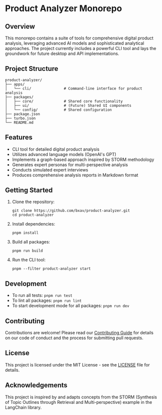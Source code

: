 # Product Analyzer Monorepo

## Overview

This monorepo contains a suite of tools for comprehensive digital product analysis, leveraging advanced AI models and sophisticated analytical approaches. The project currently includes a powerful CLI tool and lays the groundwork for future desktop and API implementations.

## Project Structure

```
product-analyzer/
├── apps/
│   └── cli/               # Command-line interface for product analysis
├── packages/
│   ├── core/              # Shared core functionality
│   ├── ui/                # (Future) Shared UI components
│   └── config/            # Shared configuration
├── package.json
├── turbo.json
└── README.md
```

## Features

- CLI tool for detailed digital product analysis
- Utilizes advanced language models (OpenAI's GPT)
- Implements a graph-based approach inspired by STORM methodology
- Generates expert personas for multi-perspective analysis
- Conducts simulated expert interviews
- Produces comprehensive analysis reports in Markdown format

## Getting Started

1. Clone the repository:
   ```
   git clone https://github.com/bxav/product-analyzer.git
   cd product-analyzer
   ```

2. Install dependencies:
   ```
   pnpm install
   ```

3. Build all packages:
   ```
   pnpm run build
   ```

4. Run the CLI tool:
   ```
   pnpm --filter product-analyzer start
   ```

## Development

- To run all tests: `pnpm run test`
- To lint all packages: `pnpm run lint`
- To start development mode for all packages: `pnpm run dev`

## Contributing

Contributions are welcome! Please read our [Contributing Guide](CONTRIBUTING.md) for details on our code of conduct and the process for submitting pull requests.

## License

This project is licensed under the MIT License - see the [LICENSE](LICENSE) file for details.

## Acknowledgements

This project is inspired by and adapts concepts from the STORM (Synthesis of Topic Outlines through Retrieval and Multi-perspective) example in the LangChain library.